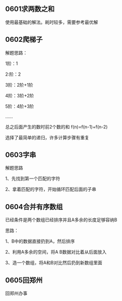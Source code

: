

## 0601求两数之和

使用最基础的解法。耗时较多，需要参考最优解



## 0602爬梯子

解题思路：

1阶：1

2:阶：2

3阶：2阶+1阶

4阶：3阶+2阶

5阶：4阶+3阶

……

总之后面产生的数时前2个数的和 f(n)=f(n-1)+f(n-2)

选择了最简单的递归，许多计算步骤有重复

## 0603字串

解题思路

1、先找到第一个匹配的字符

2、拿着匹配的字符，开始循环匹配后面的子串



## 0604合并有序数组

已经条件是两个数组已经排序并且A多余的长度足够容纳B

思路：

1、B中的数据直接扔到A，然后排序

2、利用A多余的空间，将A B数据对比着从后面放入

3、造一个数组，将A和B对比然后扔到新数组里面



## 0605回郑州 

回郑州办事